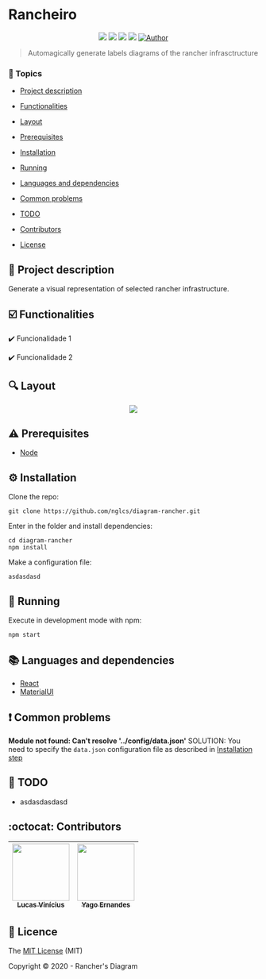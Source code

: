 # Rancheiro

<p align="center">
    <img src="https://img.shields.io/static/v1?label=nodejs&message=framework&color=blue&logo=NODE"/>
    <img src="https://img.shields.io/static/v1?label=react&message=framework&color=blue&logo=REACT"/>
    <img src="http://img.shields.io/static/v1?label=License&message=MIT&color=green"/>
    <img src="http://img.shields.io/static/v1?label=STATUS&message=IN%20DEVELOPMENT&color=RED"/>
    <a href="https://github.com/nglcs">
        <img src="https://img.shields.io/badge/Author-Lucas%20Vinícius-brightgreen" alt="Author" />
    </a>
</p>

> Automagically generate labels diagrams of the rancher infrasctructure


### :pushpin: Topics 

- [Project description](#descrição-do-projeto)

- [Functionalities](#functionalities)

- [Layout](#mag-layout)

- [Prerequisites](#warning-prerequisites)

- [Installation](#gear-installation)

- [Running](#rocket-running)

- [Languages and dependencies](#books-languages-and-dependencies)

- [Common problems](#exclamation-common-problems)

- [TODO](#memo-todo)

- [Contributors](#octocat-contributors)

- [License](#scroll-licence)

## :page_with_curl: Project description

<p align="justify">
  Generate a visual representation of selected rancher infrastructure.
</p>

## :ballot_box_with_check: Functionalities

:heavy_check_mark: Funcionalidade 1  

:heavy_check_mark: Funcionalidade 2  

## :mag: Layout

<p align="center">
   <img src="public/favicon.ico"/>
</p>

## :warning: Prerequisites

- [Node](https://nodejs.org/en/download/)


## :gear: Installation

Clone the repo:
```
git clone https://github.com/nglcs/diagram-rancher.git
```

Enter in the folder and install dependencies:
```
cd diagram-rancher
npm install
```

Make a configuration file:
```
asdasdasd
```


## :rocket: Running

Execute in development mode with npm:

```
npm start
```

## :books: Languages and dependencies

- [React](https://pt-br.reactjs.org/docs/create-a-new-react-app.html)
- [MaterialUI](https://github.com/mui-org/material-ui)

## :exclamation: Common problems

**Module not found: Can't resolve '../config/data.json'**
SOLUTION: You need to specify the `data.json` configuration file as described in [Installation step](#gear-installation)

## :memo: TODO

- asdasdasdasd

## :octocat: Contributors

| [<img src="https://avatars2.githubusercontent.com/u/28482530?s=460&u=47515efe5e9ff926a6c621c62020915a55cb1c6f&v=4" width=115><br><sub>Lucas Vinícius</sub>](https://github.com/nglcs) |  [<img src="https://avatars2.githubusercontent.com/u/6786018?s=460&v=4" width=115><br><sub>Yago Ernandes</sub>](https://github.com/yagoernandes) | 
| :---: | :---: 

## :scroll: Licence

The [MIT License]() (MIT)

Copyright :copyright: 2020 - Rancher's Diagram
